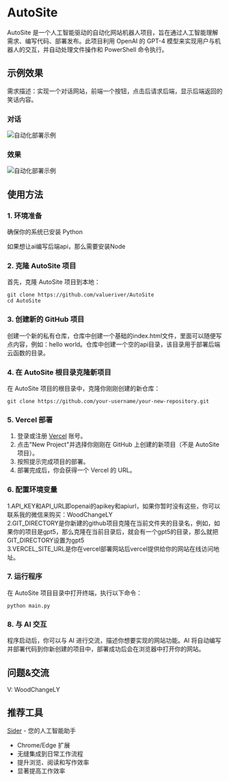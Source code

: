 # AutoSite

AutoSite 是一个人工智能驱动的自动化网站机器人项目，旨在通过人工智能理解需求、编写代码、部署发布。此项目利用 OpenAI 的 GPT-4 模型来实现用户与机器人的交互，并自动处理文件操作和 PowerShell 命令执行。

## 示例效果 

需求描述：实现一个对话网站，前端一个按钮，点击后请求后端，显示后端返回的笑话内容。

### 对话
![自动化部署示例](https://pub-20abb0d076b24b52a65a8f98d262b891.r2.dev/20240710101436.png)

### 效果
![自动化部署示例](https://pub-20abb0d076b24b52a65a8f98d262b891.r2.dev/20240710114628.png)

## 使用方法

### 1. 环境准备

确保你的系统已安装 Python 

如果想让ai编写后端api，那么需要安装Node

### 2. 克隆 AutoSite 项目

首先，克隆 AutoSite 项目到本地：

```
git clone https://github.com/valueriver/AutoSite
cd AutoSite
```

### 3. 创建新的 GitHub 项目

创建一个新的私有仓库，仓库中创建一个基础的index.html文件，里面可以随便写点内容，例如：hello world。仓库中创建一个空的api目录，该目录用于部署后端云函数的目录。

### 4. 在 AutoSite 根目录克隆新项目

在 AutoSite 项目的根目录中，克隆你刚刚创建的新仓库：

```
git clone https://github.com/your-username/your-new-repository.git
```

### 5. Vercel 部署

1. 登录或注册 [Vercel](https://vercel.com/) 账号。
2. 点击"New Project"并选择你刚刚在 GitHub 上创建的新项目（不是 AutoSite 项目）。
3. 按照提示完成项目的部署。
4. 部署完成后，你会获得一个 Vercel 的 URL。

### 6. 配置环境变量

1.API_KEY和API_URL即openai的apikey和apiurl，如果你暂时没有这些，你可以联系我的微信来购买：WoodChangeLY    
2.GIT_DIRECTORY是你新建的github项目克隆在当前文件夹的目录名，例如，如果你的项目是gpt5，那么克隆在当前目录后，就会有一个gpt5的目录，那么就把GIT_DIRECTORY设置为gpt5  
3.VERCEL_SITE_URL是你在vercel部署网站后vercel提供给你的网站在线访问地址。   

### 7. 运行程序

在 AutoSite 项目目录中打开终端，执行以下命令：

```
python main.py
```

### 8. 与 AI 交互

程序启动后，你可以与 AI 进行交流，描述你想要实现的网站功能。AI 将自动编写并部署代码到你新创建的项目中，部署成功后会在浏览器中打开你的网站。

## 问题&交流

V: WoodChangeLY

## 推荐工具

[Sider](https://sider.ai) - 您的人工智能助手

- Chrome/Edge 扩展
- 无缝集成到日常工作流程
- 提升浏览、阅读和写作效率
- 显著提高工作效率
